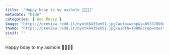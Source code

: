 ```yaml
---
title:  "Happy bday to my asshole 🤪🍑🤳🔋"
metadate: "hide"
categories: [ God Pussy ]
image: "https://preview.redd.it/nyotk6435em51.jpg?auto=webp&s=85337898cb109202b96a86723e0ca4db9ceb5c05"
thumb: "https://preview.redd.it/nyotk6435em51.jpg?width=1080&crop=smart&auto=webp&s=f5caaeae34ed9187d3ef3471429ab2d92498ba40"
visit: ""
---
```

Happy bday to my asshole 🤪🍑🤳🔋
